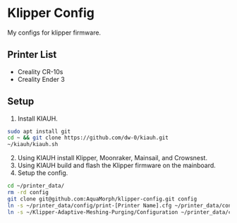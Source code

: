 # Klipper Config

My configs for klipper firmware.

## Printer List

 - Creality CR-10s
 - Creality Ender 3

## Setup
1. Install KIAUH.
```sh
sudo apt install git
cd ~ && git clone https://github.com/dw-0/kiauh.git
~/kiauh/kiauh.sh
```
2. Using KIAUH install Klipper, Moonraker, Mainsail, and Crowsnest.
3. Using KIAUH build and flash the Klipper firmware on the mainboard.
4. Setup the config.
```sh
cd ~/printer_data/
rm -rd config
git clone git@github.com:AquaMorph/klipper-config.git config
ln -s ~/printer_data/config/print-[Printer Name].cfg ~/printer_data/config/printer.cfg
ln -s ~/Klipper-Adaptive-Meshing-Purging/Configuration ~/printer_data/config/KAMP
```

